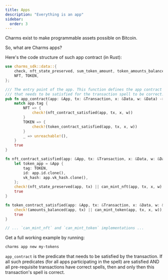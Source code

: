 ```yaml
---
title: Apps
description: "Everything is an app"
sidebar:
  order: 3
---
```


Charms exist to make programmable assets possible on Bitcoin. 

So, what are Charms apps?

Here's the code structure of such app contract (in Rust):

```rust
use charms_sdk::data::{
    check, nft_state_preserved, sum_token_amount, token_amounts_balanced, App, Data, Transaction,
    NFT, TOKEN,
};

/// The entry point of the app. This function defines the app contract
/// that needs to be satisfied for the transaction spell to be correct.
pub fn app_contract(app: &App, tx: &Transaction, x: &Data, w: &Data) -> bool {
    match app.tag {
        NFT => {
            check!(nft_contract_satisfied(app, tx, x, w))
        }
        TOKEN => {
            check!(token_contract_satisfied(app, tx, x, w))
        }
        _ => unreachable!(),
    }
    true
}

fn nft_contract_satisfied(app: &App, tx: &Transaction, x: &Data, w: &Data) -> bool {
    let token_app = &App {
        tag: TOKEN,
        id: app.id.clone(),
        vk_hash: app.vk_hash.clone(),
    };
    check!(nft_state_preserved(app, tx) || can_mint_nft(app, tx, x, w) || can_mint_token(&token_app, tx, x, w));
    true
}

fn token_contract_satisfied(app: &App, tx: &Transaction, x: &Data, w: &Data) -> bool {
    check!(amounts_balanced(app, tx) || can_mint_token(app, tx, x, w));
    true
}

// ... `can_mint_nft` and `can_mint_token` implementations ... 
```

Get a full working example by running:

```sh
charms app new my-tokens
```

`app_contract` is the predicate that needs to be satisfied by the transaction. If all such predicates (for all apps participating in the spell) are satisfied AND all pre-requisite transactions have correct spells, then and only then this transaction's spell is correct.
 